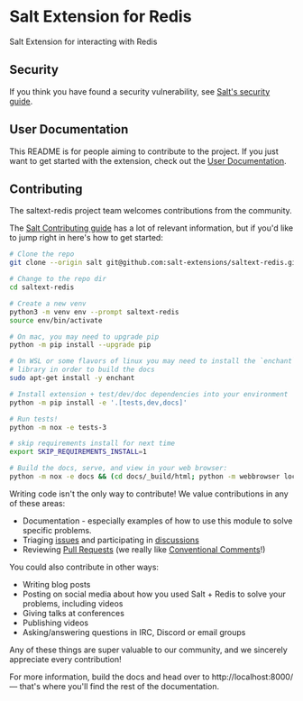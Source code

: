 # Salt Extension for Redis

Salt Extension for interacting with Redis

## Security

If you think you have found a security vulnerability, see
[Salt's security guide][security].

## User Documentation

This README is for people aiming to contribute to the project.
If you just want to get started with the extension, check out the
[User Documentation][docs].

## Contributing

The saltext-redis project team welcomes contributions from the community.

The [Salt Contributing guide][salt-contributing] has a lot of relevant
information, but if you'd like to jump right in here's how to get started:


```bash
# Clone the repo
git clone --origin salt git@github.com:salt-extensions/saltext-redis.git

# Change to the repo dir
cd saltext-redis

# Create a new venv
python3 -m venv env --prompt saltext-redis
source env/bin/activate

# On mac, you may need to upgrade pip
python -m pip install --upgrade pip

# On WSL or some flavors of linux you may need to install the `enchant`
# library in order to build the docs
sudo apt-get install -y enchant

# Install extension + test/dev/doc dependencies into your environment
python -m pip install -e '.[tests,dev,docs]'

# Run tests!
python -m nox -e tests-3

# skip requirements install for next time
export SKIP_REQUIREMENTS_INSTALL=1

# Build the docs, serve, and view in your web browser:
python -m nox -e docs && (cd docs/_build/html; python -m webbrowser localhost:8000; python -m http.server; cd -)
```

Writing code isn't the only way to contribute! We value contributions in any of
these areas:

* Documentation - especially examples of how to use this module to solve
  specific problems.
* Triaging [issues][issues] and participating in [discussions][discussions]
* Reviewing [Pull Requests][PRs] (we really like
  [Conventional Comments][comments]!)

You could also contribute in other ways:

* Writing blog posts
* Posting on social media about how you used Salt + Redis to solve your
  problems, including videos
* Giving talks at conferences
* Publishing videos
* Asking/answering questions in IRC, Discord or email groups

Any of these things are super valuable to our community, and we sincerely
appreciate every contribution!


For more information, build the docs and head over to http://localhost:8000/ —
that's where you'll find the rest of the documentation.


[security]: https://github.com/saltstack/salt/blob/master/SECURITY.md
[salt-contributing]: https://docs.saltproject.io/en/master/topics/development/contributing.html
[issues]: https://github.com/salt-extensions/saltext-redis/issues
[PRs]: https://github.com/salt-extensions/saltext-redis/pulls
[discussions]: https://github.com/salt-extensions/saltext-redis/discussions
[comments]: https://conventionalcomments.org/
[docs]: https://salt-extensions.github.io/saltext-redis/
